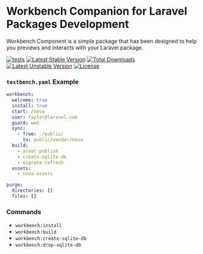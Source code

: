 Workbench Companion for Laravel Packages Development 
==============

Workbench Component is a simple package that has been designed to help you previews and interacts with your Laravel package.

[![tests](https://github.com/orchestral/workbench/workflows/tests/badge.svg?branch=master)](https://github.com/orchestral/workbench/actions?query=workflow%3Atests+branch%3Amaster)
[![Latest Stable Version](https://poser.pugx.org/orchestra/workbench/v/stable)](https://packagist.org/packages/orchestra/workbench)
[![Total Downloads](https://poser.pugx.org/orchestra/workbench/downloads)](https://packagist.org/packages/orchestra/workbench)
[![Latest Unstable Version](https://poser.pugx.org/orchestra/workbench/v/unstable)](https://packagist.org/packages/orchestra/workbench)
[![License](https://poser.pugx.org/orchestra/workbench/license)](https://packagist.org/packages/orchestra/workbench)

### `testbench.yaml` Example

```yaml
workbench:
  welcome: true
  install: true
  start: /nova
  user: taylor@laravel.com
  guard: web
  sync:
    - from: ./public/
      to: public/vendor/nova
  build:
    - asset-publish
    - create-sqlite-db
    - migrate:refresh
  assets:
    - nova-assets

purge:
  directories: []
  files: []
```

### Commands

* `workbench:install`
* `workbench:build`
* `workbench:create-sqlite-db`
* `workbench:drop-sqlite-db`

